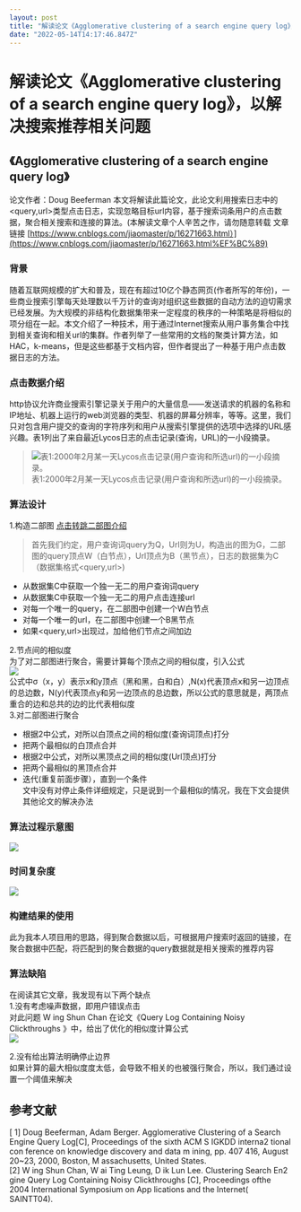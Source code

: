 ```yaml
---
layout: post
title: "解读论文《Agglomerative clustering of a search engine query log》，以解决搜索推荐相关问题"
date: "2022-05-14T14:17:46.847Z"
---
```

解读论文《Agglomerative clustering of a search engine query log》，以解决搜索推荐相关问题
=======================================================================

《Agglomerative clustering of a search engine query log》
-------------------------------------------------------

论文作者：Doug Beeferman 本文将解读此篇论文，此论文利用搜索日志中的<query,url>类型点击日志，实现忽略目标url内容，基于搜索词条用户的点击数据，聚合相关搜索和连接的算法。(本解读文章个人辛苦之作，请勿随意转载 文章链接 [https://www.cnblogs.com/jiaomaster/p/16271663.html）](https://www.cnblogs.com/jiaomaster/p/16271663.html%EF%BC%89)

### 背景

随着互联网规模的扩大和普及，现在有超过10亿个静态网页(作者所写的年份)，一些商业搜索引擎每天处理数以千万计的查询对组织这些数据的自动方法的迫切需求已经发展。为大规模的非结构化数据集带来一定程度的秩序的一种策略是将相似的项分组在一起。本文介绍了一种技术，用于通过Internet搜索从用户事务集合中找到相关查询和相关url的集群。作者列举了一些常用的文档的聚类计算方法，如HAC，k-means，但是这些都基于文档内容，但作者提出了一种基于用户点击数据日志的方法。

### 点击数据介绍

http协议允许商业搜索引擎记录关于用户的大量信息——发送请求的机器的名称和IP地址、机器上运行的web浏览器的类型、机器的屏幕分辨率，等等。这里，我们只对包含用户提交的查询的字符序列和用户从搜索引擎提供的选项中选择的URL感兴趣。表1列出了来自最近Lycos日志的点击记录(查询，URL)的一小段摘录。

> ![表1:2000年2月某一天Lycos点击记录(用户查询和所选url)的一小段摘录。](https://img2022.cnblogs.com/blog/2374740/202205/2374740-20220514210503727-1668099026.png)  
> 表1:2000年2月某一天Lycos点击记录(用户查询和所选url)的一小段摘录。

### 算法设计

1.构造二部图 [点击转跳二部图介绍](https://baike.baidu.com/item/%E4%BA%8C%E5%88%86%E5%9B%BE/9089095?fromtitle=%E4%BA%8C%E9%83%A8%E5%9B%BE&fromid=5286056&fr=aladdin)

> 首先我们约定，用户查询词query为Q，Url则为U，构造出的图为G，二部图的query顶点W（白节点），Url顶点为B（黑节点），日志的数据集为C（数据集格式<query,url>)

*   从数据集C中获取一个独一无二的用户查询词query
*   从数据集C中获取一个独一无二的用户点击连接url
*   对每一个唯一的query，在二部图中创建一个W白节点
*   对每一个唯一的url，在二部图中创建一个B黑节点
*   如果<query,url>出现过，加给他们节点之间加边

2.节点间的相似度  
为了对二部图进行聚合，需要计算每个顶点之间的相似度，引入公式  
![](https://img2022.cnblogs.com/blog/2374740/202205/2374740-20220514212121411-865978966.png)  
公式中σ（x，y）表示x和y顶点（黑和黑，白和白）,N(x)代表顶点x和另一边顶点的总边数，N(y)代表顶点y和另一边顶点的总边数，所以公式的意思就是，两顶点重合的边和总共的边的比代表相似度  
3.对二部图进行聚合

*   根据2中公式，对所以白顶点之间的相似度(查询词顶点)打分
*   把两个最相似的白顶点合并
*   根据2中公式，对所以黑顶点之间的相似度(Url顶点)打分
*   把两个最相似的黑顶点合并
*   迭代(重复前面步骤），直到一个条件  
    文中没有对停止条件详细规定，只是说到一个最相似的情况，我在下文会提供其他论文的解决办法

### 算法过程示意图

![](https://img2022.cnblogs.com/blog/2374740/202205/2374740-20220514214406461-418632215.png)

### 时间复杂度

![](https://img2022.cnblogs.com/blog/2374740/202205/2374740-20220514213340978-838912930.png)

### 构建结果的使用

此为我本人项目用的思路，得到聚合数据以后，可根据用户搜索时返回的链接，在聚合数据中匹配，将匹配到的聚合数据的query数据就是相关搜索的推荐内容

### 算法缺陷

在阅读其它文章，我发现有以下两个缺点  
1.没有考虑噪声数据，即用户错误点击  
对此问题 W ing Shun Chan 在论文《Query Log Containing Noisy Clickthroughs 》中，给出了优化的相似度计算公式  
![](https://img2022.cnblogs.com/blog/2374740/202205/2374740-20220514213932194-1941917189.png)

2.没有给出算法明确停止边界  
如果计算的最大相似度度太低，会导致不相关的也被强行聚合，所以，我们通过设置一个阈值来解决

参考文献
----

\[ 1\] Doug Beeferman, Adam Berger. Agglomerative Clustering of a Search Engine Query Log\[C\], Proceedings of the sixth ACM S IGKDD interna2 tional con ference on knowledge discovery and data m ining, pp. 407 416, August 20~23, 2000, Boston, M assachusetts, United States.  
\[2\] W ing Shun Chan, W ai Ting Leung, D ik Lun Lee. Clustering Search En2 gine Query Log Containing Noisy Clickthroughs \[C\], Proceedings ofthe 2004 International Symposium on App lications and the Internet( SAINTT04).